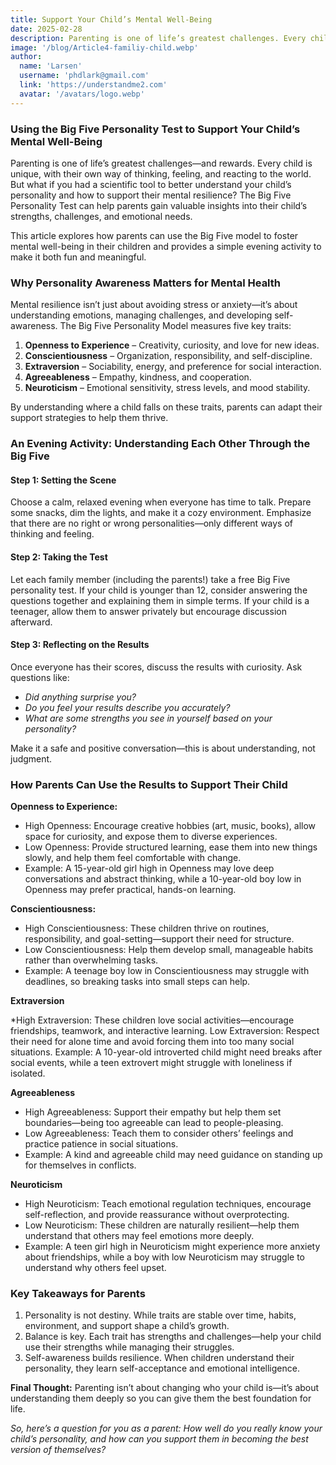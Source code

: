 ```yaml
---
title: Support Your Child’s Mental Well-Being
date: 2025-02-28
description: Parenting is one of life’s greatest challenges. Every child is unique, with a own way of thinking, feeling, and reacting. Want a tool to better understand your child’s personality and mental resilience?
image: '/blog/Article4-familiy-child.webp'
author:
  name: 'Larsen'
  username: 'phdlark@gmail.com'
  link: 'https://understandme2.com'
  avatar: '/avatars/logo.webp'
---
```


### Using the Big Five Personality Test to Support Your Child’s Mental Well-Being

Parenting is one of life’s greatest challenges—and rewards. Every child is unique, with their own way of thinking, feeling, and reacting to the world. But what if you had a scientific tool to better understand your child’s personality and how to support their mental resilience? The Big Five Personality Test can help parents gain valuable insights into their child’s strengths, challenges, and emotional needs.

This article explores how parents can use the Big Five model to foster mental well-being in their children and provides a simple evening activity to make it both fun and meaningful.

### Why Personality Awareness Matters for Mental Health

Mental resilience isn’t just about avoiding stress or anxiety—it’s about understanding emotions, managing challenges, and developing self-awareness. The Big Five Personality Model measures five key traits:

1. **Openness to Experience** – Creativity, curiosity, and love for new ideas.
2. **Conscientiousness** – Organization, responsibility, and self-discipline.
3. **Extraversion** – Sociability, energy, and preference for social interaction.
4. **Agreeableness** – Empathy, kindness, and cooperation.
5. **Neuroticism** – Emotional sensitivity, stress levels, and mood stability.

By understanding where a child falls on these traits, parents can adapt their support strategies to help them thrive.

### An Evening Activity: Understanding Each Other Through the Big Five

#### Step 1: Setting the Scene

Choose a calm, relaxed evening when everyone has time to talk. Prepare some snacks, dim the lights, and make it a cozy environment. Emphasize that there are no right or wrong personalities—only different ways of thinking and feeling.

#### Step 2: Taking the Test

Let each family member (including the parents!) take a free Big Five personality test. If your child is younger than 12, consider answering the questions together and explaining them in simple terms. If your child is a teenager, allow them to answer privately but encourage discussion afterward.

#### Step 3: Reflecting on the Results

Once everyone has their scores, discuss the results with curiosity. Ask questions like:

* _Did anything surprise you?_
* _Do you feel your results describe you accurately?_
* _What are some strengths you see in yourself based on your personality?_

Make it a safe and positive conversation—this is about understanding, not judgment.


### How Parents Can Use the Results to Support Their Child

**Openness to Experience:**

* High Openness: Encourage creative hobbies (art, music, books), allow space for curiosity, and expose them to diverse experiences.
* Low Openness: Provide structured learning, ease them into new things slowly, and help them feel comfortable with change.
* Example: A 15-year-old girl high in Openness may love deep conversations and abstract thinking, while a 10-year-old boy low in Openness may prefer practical, hands-on learning.

**Conscientiousness:**

* High Conscientiousness: These children thrive on routines, responsibility, and goal-setting—support their need for structure.
* Low Conscientiousness: Help them develop small, manageable habits rather than overwhelming tasks.
* Example: A teenage boy low in Conscientiousness may struggle with deadlines, so breaking tasks into small steps can help.


**Extraversion**

*High Extraversion: These children love social activities—encourage friendships, teamwork, and interactive learning.
Low Extraversion: Respect their need for alone time and avoid forcing them into too many social situations.
Example: A 10-year-old introverted child might need breaks after social events, while a teen extrovert might struggle with loneliness if isolated.


**Agreeableness**

* High Agreeableness: Support their empathy but help them set boundaries—being too agreeable can lead to people-pleasing.
* Low Agreeableness: Teach them to consider others’ feelings and practice patience in social situations.
* Example: A kind and agreeable child may need guidance on standing up for themselves in conflicts.

**Neuroticism**

* High Neuroticism: Teach emotional regulation techniques, encourage self-reflection, and provide reassurance without overprotecting.
* Low Neuroticism: These children are naturally resilient—help them understand that others may feel emotions more deeply.
* Example: A teen girl high in Neuroticism might experience more anxiety about friendships, while a boy with low Neuroticism may struggle to understand why others feel upset.


### Key Takeaways for Parents

1. Personality is not destiny. While traits are stable over time, habits, environment, and support shape a child’s growth.
2. Balance is key. Each trait has strengths and challenges—help your child use their strengths while managing their struggles.
3. Self-awareness builds resilience. When children understand their personality, they learn self-acceptance and emotional intelligence.

**Final Thought:** Parenting isn’t about changing who your child is—it’s about understanding them deeply so you can give them the best foundation for life.

_So, here’s a question for you as a parent: How well do you really know your child’s personality, and how can you support them in becoming the best version of themselves?_ 
